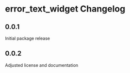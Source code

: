 # error_text_widget Changelog

## 0.0.1

Initial package release

## 0.0.2

Adjusted license and documentation